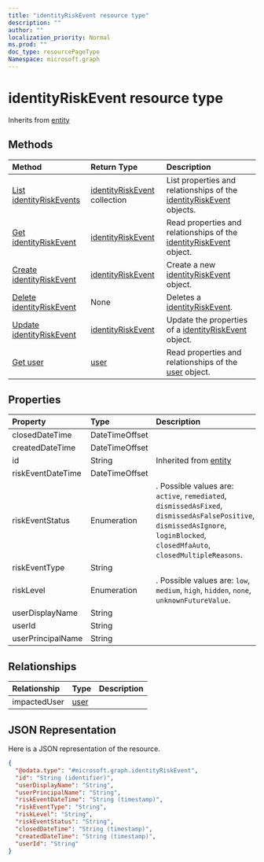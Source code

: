 ```yaml
---
title: "identityRiskEvent resource type"
description: ""
author: ""
localization_priority: Normal
ms.prod: ""
doc_type: resourcePageType
Namespace: microsoft.graph
---
```



# identityRiskEvent resource type




Inherits from [entity](../resources/entity.md)

## Methods
|Method|Return Type|Description|
|:---|:---|:---|
|[List identityRiskEvents](../api/identityriskevent-list.md)|[identityRiskEvent](../resources/identityRiskEvent.md) collection|List properties and relationships of the [identityRiskEvent](../resources/identityriskevent.md) objects.|
|[Get identityRiskEvent](../api/identityriskevent-get.md)|[identityRiskEvent](../resources/identityRiskEvent.md)|Read properties and relationships of the [identityRiskEvent](../resources/identityriskevent.md) object.|
|[Create identityRiskEvent](../api/identityriskevent-post-identityriskevents.md)|[identityRiskEvent](../resources/identityRiskEvent.md)|Create a new [identityRiskEvent](../resources/identityriskevent.md) object.|
|[Delete identityRiskEvent](../api/identityriskevent-delete.md)|None|Deletes a [identityRiskEvent](../resources/identityriskevent.md).|
|[Update identityRiskEvent](../api/identityriskevent-update.md)|[identityRiskEvent](../resources/identityRiskEvent.md)|Update the properties of a [identityRiskEvent](../resources/identityriskevent.md) object.|
|[Get user](../api/user-get.md)|[user](../resources/user.md)|Read properties and relationships of the [user](../resources/user.md) object.|

## Properties
|Property|Type|Description|
|:---|:---|:---|
|closedDateTime|DateTimeOffset||
|createdDateTime|DateTimeOffset||
|id|String| Inherited from [entity](../resources/entity.md)|
|riskEventDateTime|DateTimeOffset||
|riskEventStatus|Enumeration|. Possible values are: `active`, `remediated`, `dismissedAsFixed`, `dismissedAsFalsePositive`, `dismissedAsIgnore`, `loginBlocked`, `closedMfaAuto`, `closedMultipleReasons`.|
|riskEventType|String||
|riskLevel|Enumeration|. Possible values are: `low`, `medium`, `high`, `hidden`, `none`, `unknownFutureValue`.|
|userDisplayName|String||
|userId|String||
|userPrincipalName|String||

## Relationships
|Relationship|Type|Description|
|:---|:---|:---|
|impactedUser|[user](../resources/user.md)||

## JSON Representation
Here is a JSON representation of the resource.
<!-- {
  "blockType": "resource",
  "keyProperty": "id",
  "@odata.type": "microsoft.graph.identityRiskEvent",
  "baseType": "microsoft.graph.entity",
  "openType": false
}
-->
``` json
{
  "@odata.type": "#microsoft.graph.identityRiskEvent",
  "id": "String (identifier)",
  "userDisplayName": "String",
  "userPrincipalName": "String",
  "riskEventDateTime": "String (timestamp)",
  "riskEventType": "String",
  "riskLevel": "String",
  "riskEventStatus": "String",
  "closedDateTime": "String (timestamp)",
  "createdDateTime": "String (timestamp)",
  "userId": "String"
}
```

